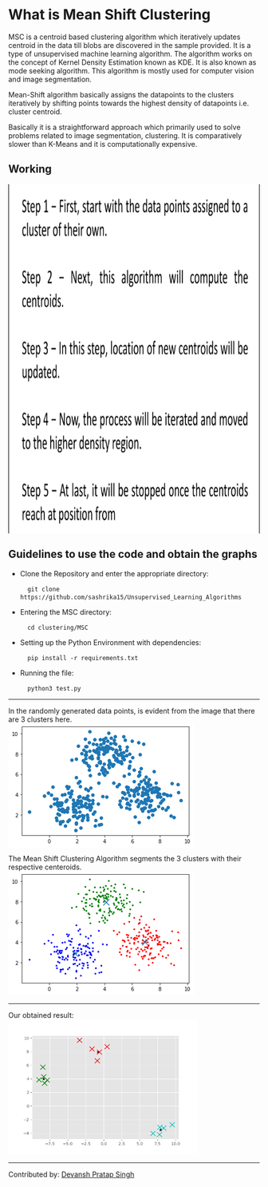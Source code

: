 <h1>What is Mean Shift Clustering</h1>
MSC is a centroid based clustering algorithm which iteratively updates centroid in the data till blobs are discovered in the sample provided. It is a type of unsupervised machine learning algorithm. The algorithm works on the concept of Kernel Density Estimation known as KDE. It is also known as mode seeking algorithm.
This algorithm is mostly used for computer vision and image segmentation.

Mean-Shift algorithm basically assigns the datapoints to the clusters iteratively by shifting points towards the highest density of datapoints i.e. cluster centroid.

Basically it is a straightforward approach which primarily used to solve problems related to image segmentation, clustering. It is comparatively slower than K-Means and it is computationally expensive.

<h2>Working</h2>
<img src="images/steps.jpeg" align="middle" height="700" width"850">

## Guidelines to use the code and obtain the graphs 
- Clone the Repository and enter the appropriate directory: 

        git clone https://github.com/sashrika15/Unsupervised_Learning_Algorithms

- Entering the MSC directory: 

        cd clustering/MSC
        
- Setting up the Python Environment with dependencies:

        pip install -r requirements.txt

- Running the file:

        python3 test.py
  
<hr>

In the randomly generated data points, is evident from the image that there are 3 clusters here.<br>
<img src="images/before.png" align="middle">

The Mean Shift Clustering Algorithm segments the 3 clusters with their respective centeroids.
<img src="images/after.png" >

<hr>

Our obtained result:<br>
<img src="images/output.png" height="270" width="380" >

<hr>
Contributed by: <a href="https://github.com/devanshpratapsingh">Devansh Pratap Singh</a>
